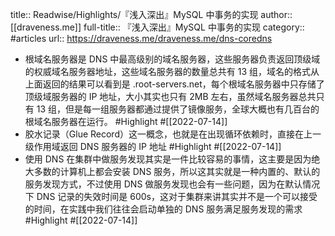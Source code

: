 title:: Readwise/Highlights/『浅入深出』MySQL 中事务的实现
author:: [[draveness.me]]
full-title:: 『浅入深出』MySQL 中事务的实现
category:: #articles
url:: https://draveness.me/draveness.me/dns-coredns
- 根域名服务器是 DNS 中最高级别的域名服务器，这些服务器负责返回顶级域的权威域名服务器地址，这些域名服务器的数量总共有 13 组，域名的格式从上面返回的结果可以看到是 .root-servers.net，每个根域名服务器中只存储了顶级域服务器的 IP 地址，大小其实也只有 2MB 左右，虽然域名服务器总共只有 13 组，但是每一组服务器都通过提供了镜像服务，全球大概也有几百台的根域名服务器在运行。 #Highlight #[[2022-07-14]]
- 胶水记录（Glue Record）这一概念，也就是在出现循环依赖时，直接在上一级作用域返回 DNS 服务器的 IP 地址 #Highlight #[[2022-07-14]]
- 使用 DNS 在集群中做服务发现其实是一件比较容易的事情，这主要是因为绝大多数的计算机上都会安装 DNS 服务，所以这其实就是一种内置的、默认的服务发现方式，不过使用 DNS 做服务发现也会有一些问题，因为在默认情况下 DNS 记录的失效时间是 600s，这对于集群来讲其实并不是一个可以接受的时间，在实践中我们往往会启动单独的 DNS 服务满足服务发现的需求 #Highlight #[[2022-07-14]]